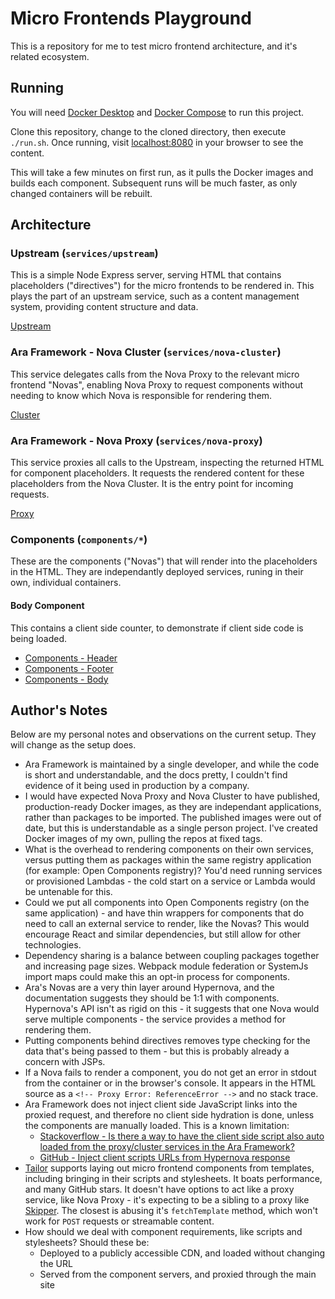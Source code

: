 # Micro Frontends Playground

This is a repository for me to test micro frontend architecture, and it's related ecosystem.

## Running

You will need [Docker Desktop](https://www.docker.com/get-started) and [Docker Compose](https://docs.docker.com/compose/install/) to run this project.

Clone this repository, change to the cloned directory, then execute `./run.sh`. Once running, visit [localhost:8080](http://localhost:8080) in your browser to see the content.

This will take a few minutes on first run, as it pulls the Docker images and builds each component. Subsequent runs will be much faster, as only changed containers will be rebuilt.

## Architecture

### Upstream (`services/upstream`)

This is a simple Node Express server, serving HTML that contains placeholders ("directives") for the micro frontends to be rendered in. This plays the part of an upstream service, such as a content management system, providing content structure and data.

[Upstream](http://localhost:4000)

### Ara Framework - Nova Cluster (`services/nova-cluster`)

This service delegates calls from the Nova Proxy to the relevant micro frontend "Novas", enabling Nova Proxy to request components without needing to know which Nova is responsible for rendering them.

[Cluster](http://localhost:3000)

### Ara Framework - Nova Proxy (`services/nova-proxy`)

This service proxies all calls to the Upstream, inspecting the returned HTML for component placeholders. It requests the rendered content for these placeholders from the Nova Cluster. It is the entry point for incoming requests.

[Proxy](http://localhost:8080)

### Components (`components/*`)

These are the components ("Novas") that will render into the placeholders in the HTML. They are independantly deployed services, runing in their own, individual containers.

#### Body Component

This contains a client side counter, to demonstrate if client side code is being loaded.

- [Components - Header](http://localhost:5001)
- [Components - Footer](http://localhost:5003)
- [Components - Body](http://localhost:5002)

## Author's Notes

Below are my personal notes and observations on the current setup. They will change as the setup does.

- Ara Framework is maintained by a single developer, and while the code is short and understandable, and the docs pretty, I couldn't find evidence of it being used in production by a company.
- I would have expected Nova Proxy and Nova Cluster to have published, production-ready Docker images, as they are independant applications, rather than packages to be imported. The published images were out of date, but this is understandable as a single person project. I've created Docker images of my own, pulling the repos at fixed tags.
- What is the overhead to rendering components on their own services, versus putting them as packages within the same registry application (for example: Open Components registry)? You'd need running services or provisioned Lambdas - the cold start on a service or Lambda would be untenable for this.
- Could we put all components into Open Components registry (on the same application) - and have thin wrappers for components that do need to call an external service to render, like the Novas? This would encourage React and similar dependencies, but still allow for other technologies.
- Dependency sharing is a balance between coupling packages together and increasing page sizes. Webpack module federation or SystemJs import maps could make this an opt-in process for components.
- Ara's Novas are a very thin layer around Hypernova, and the documentation suggests they should be 1:1 with components. Hypernova's API isn't as rigid on this - it suggests that one Nova would serve multiple components - the service provides a method for rendering them.
- Putting components behind directives removes type checking for the data that's being passed to them - but this is probably already a concern with JSPs.
- If a Nova fails to render a component, you do not get an error in stdout from the container or in the browser's console. It appears in the HTML source as a `<!-- Proxy Error: ReferenceError -->` and no stack trace.
- Ara Framework does not inject client side JavaScript links into the proxied request, and therefore no client side hydration is done, unless the components are manually loaded. This is a known limitation:
  - [Stackoverflow - Is there a way to have the client side script also auto loaded from the proxy/cluster services in the Ara Framework?](https://stackoverflow.com/questions/61478514/is-there-a-way-to-have-the-client-side-script-also-auto-loaded-from-the-proxy-cl#)
  - [GitHub - Inject client scripts URLs from Hypernova response](https://github.com/ara-framework/nova-proxy/issues/10)
- [Tailor](https://github.com/zalando/tailor) supports laying out micro frontend components from templates, including bringing in their scripts and stylesheets. It boats performance, and many GitHub stars. It doesn't have options to act like a proxy service, like Nova Proxy - it's expecting to be a sibling to a proxy like [Skipper](https://github.com/zalando/skipper). The closest is abusing it's `fetchTemplate` method, which won't work for `POST` requests or streamable content.
- How should we deal with component requirements, like scripts and stylesheets? Should these be:
  - Deployed to a publicly accessible CDN, and loaded without changing the URL
  - Served from the component servers, and proxied through the main site
